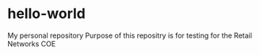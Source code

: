 # hello-world
My personal repository
Purpose of this repositry is for testing for the Retail Networks COE
